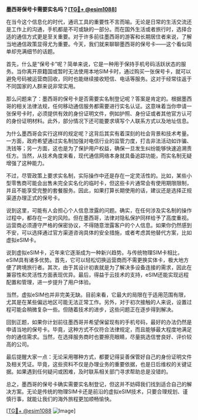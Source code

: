 **墨西哥保号卡需要实名吗？[[TG💪+ @esim1088](https://t.me/s/esim1088)]**

在当今这个信息化的时代，通讯工具的重要性不言而喻。无论是日常的生活交流还是工作上的沟通，手机都是不可或缺的一部分。而在国外生活或者旅行时，选择合适的通信方式更是至关重要。对于许多前往墨西哥的游客和长期居住者来说，了解当地通信政策显得尤为重要。今天，我们就来聊聊墨西哥的保号卡——这个看似简单却充满细节的话题。

首先，什么是“保号卡”呢？简单来说，它是一种用于保持手机号码活跃状态的服务。当你离开原籍国或暂时无法使用本地SIM卡时，通过购买一张保号卡，就可以避免号码被运营商回收，同时也能继续接收短信、电话等服务。这对于经常往返于不同国家的人群来说非常实用。

那么问题来了：墨西哥的保号卡是否需要实名制登记呢？答案是肯定的。根据墨西哥的相关法律法规，任何移动通信服务都需要进行实名认证。这意味着当你申请一张保号卡时，必须提供有效的身份证明文件，例如护照、身份证或者其他官方认可的身份证明材料。此外，部分情况下还可能要求填写个人联系方式以及地址信息。

为什么墨西哥会实行这样的规定呢？这背后其实有着深刻的社会背景和技术考量。一方面，政府希望通过实名制加强对电信行业的监管力度，打击非法活动如诈骗、洗钱等；另一方面，这也是为了保护用户权益，确保一旦发生纠纷能够快速追溯责任方。当然，从技术角度来看，现代通信网络本身就具备追踪功能，而实名制无疑增强了这种能力。

不过，尽管政策上要求实名制，实际操作中还是存在一定灵活性的。比如，某些小型零售商可能会出售未完全实名化的临时卡，但这些卡片通常会有使用期限限制，并且不能享受完整的套餐服务。因此，如果打算长期使用的话，建议还是选择正规渠道办理正式的保号卡。

说到这里，可能有人会担心个人信息泄露的问题。确实，在任何涉及实名制的操作过程中，都存在一定的风险。但在墨西哥，法律对隐私保护同样给予了高度重视。运营商必须遵守严格的保密协议，不得随意泄露客户的个人信息。如果你仍然感到不安，可以选择通过官方渠道咨询具体的安全措施，或者考虑其他替代方案，比如虚拟eSIM卡。

说到虚拟eSIM卡，近年来它逐渐成为一种新兴趋势。与传统物理SIM卡相比，eSIM具有诸多优势。首先，它可以轻松切换运营商而不需更换实体卡，极大地方便了跨境旅行者。其次，由于其设计初衷就是为了解决多设备连接的需求，因此在兼容性和灵活性方面表现优异。最后，得益于云技术的支持，eSIM还能实现远程配置和管理，进一步提升了用户体验。

当然，虚拟eSIM也并非完美无缺。目前来看，它最大的局限在于适用范围有限，尤其是在某些偏远地区可能无法正常工作。另外，对于初次接触的人来说，设置过程可能会稍微复杂一些。但随着技术的进步，这些问题正在逐步得到解决。

回到正题，如果你计划前往墨西哥并希望保留现有的手机号码，最好的办法仍然是申请当地的保号卡。毕竟，这种方式不仅符合法律规定，而且能够最大程度地满足你的通信需求。当然，在选择服务商时也要擦亮眼睛，尽量挑选信誉良好、评价较高的公司。

最后提醒大家一点：无论采用哪种方式，都要记得妥善保管好自己的身份证明文件及相关凭证。毕竟，这些资料不仅是办理业务的重要依据，也是日后维权的关键证据。如果遇到任何疑问或困难，及时联系相关部门寻求帮助总是没错的。

总之，墨西哥的保号卡确实需要实名制登记，但这并不妨碍我们找到适合自己的解决方案。无论是传统的物理SIM卡还是前沿的虚拟eSIM技术，只要合理规划、谨慎行事，就能让我们的海外旅程更加顺畅愉快。

[[TG💪+ @esim1088](https://t.me/s/esim1088) ![Image](https://i.postimg.cc/4NQfJmqS/Snipaste-2025-05-13-00-14-12.png)]